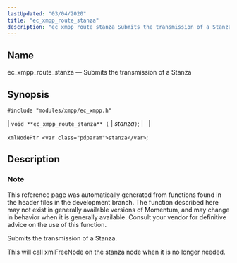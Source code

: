```yaml
---
lastUpdated: "03/04/2020"
title: "ec_xmpp_route_stanza"
description: "ec xmpp route stanza Submits the transmission of a Stanza void ec xmpp route stanza stanza xml Node Ptr stanza This reference page was automatically generated from functions found in the header files in the development branch The function described here may not exist in generally available versions of Momentum..."
---
```


<a name="apis.ec_xmpp_route_stanza"></a> 
## Name

ec_xmpp_route_stanza — Submits the transmission of a Stanza

## Synopsis

`#include "modules/xmpp/ec_xmpp.h"`

| `void **ec_xmpp_route_stanza** (` | <var class="pdparam">stanza</var>`)`; |   |

`xmlNodePtr <var class="pdparam">stanza</var>`;<a name="idp64600528"></a> 
## Description

### Note

This reference page was automatically generated from functions found in the header files in the development branch. The function described here may not exist in generally available versions of Momentum, and may change in behavior when it is generally available. Consult your vendor for definitive advice on the use of this function.

Submits the transmission of a Stanza.

This will call xmlFreeNode on the stanza node when it is no longer needed.